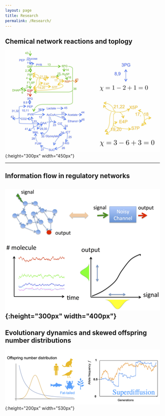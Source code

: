 ```yaml
---
layout: page
title: Research
permalink: /Research/
---
```

## Chemical network reactions and toplogy 

![image-left](/assets/images/ecoli.jpeg){:height="300px" width="450px"}

---------------------------
## Information flow in regulatory networks

![image-left](/assets/images/info2.jpg){:height="300px" width="400px"}
---------------------------

## Evolutionary dynamics and skewed offspring number distributions


![image-left](/assets/images/offsp.png){:height="200px" width="530px"}
